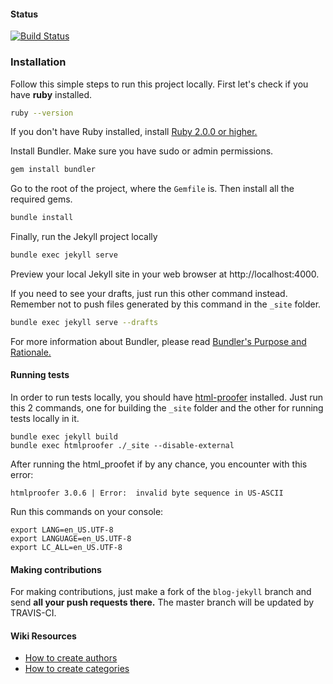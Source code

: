 #### Status
[![Build Status](https://travis-ci.org/piensa/piensa.github.io.svg?branch=blog-jekyll)](https://travis-ci.org/piensa/piensa.github.io)

### Installation

Follow this simple steps to run this project locally.
First let's check if you have **ruby** installed.

```sh
ruby --version
```

If you don't have Ruby installed, install [Ruby 2.0.0 or higher.](https://www.ruby-lang.org/en/downloads/)

Install Bundler. Make sure you have sudo or admin permissions.

```sh
gem install bundler
```

Go to the root of the project, where the `Gemfile` is. Then install all the required gems.

```sh
bundle install
```

Finally, run the Jekyll project locally

```sh
bundle exec jekyll serve
```
Preview your local Jekyll site in your web browser at http://localhost:4000.

If you need to see your drafts, just run this other command instead. Remember not to push files generated by this command in the `_site` folder.

```sh
bundle exec jekyll serve --drafts
```

For more information about Bundler, please read [Bundler's Purpose and Rationale.](http://bundler.io/rationale.html)

#### Running tests

In order to run tests locally, you should have [html-proofer](https://github.com/gjtorikian/html-proofer) installed. Just run this 2 commands, one for building the `_site` folder and the other for running tests locally in it.

```
bundle exec jekyll build
bundle exec htmlproofer ./_site --disable-external
```

After running the html_proofet if by any chance, you encounter with this error:
```
htmlproofer 3.0.6 | Error:  invalid byte sequence in US-ASCII
```

Run this commands on your console:
```
export LANG=en_US.UTF-8
export LANGUAGE=en_US.UTF-8
export LC_ALL=en_US.UTF-8
```

#### Making contributions

For making contributions, just make a fork of the `blog-jekyll` branch and send **all your push requests there.** The master branch will be updated by TRAVIS-CI.

#### Wiki Resources
* [How to create authors](https://github.com/piensa/piensa.github.io/wiki/How-to-create-authors)
* [How to create categories](https://github.com/piensa/piensa.github.io/wiki/How-to-create-categories)
